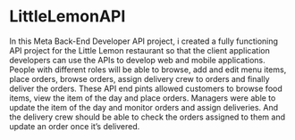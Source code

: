 # LittleLemonAPI

In this Meta Back-End Developer API project, i created a fully functioning API project for the Little Lemon restaurant so that the client application developers can use the APIs to develop web and mobile applications. People with different roles will be able to browse, add and edit menu items, place orders, browse orders, assign delivery crew to orders and finally deliver the orders. 
These API end pints allowed customers to browse food items, view the item of the day and place orders. Managers were able to update the item of the day and monitor orders and assign deliveries. And the delivery crew should be able to check the orders assigned to them and update an order once it’s delivered.
